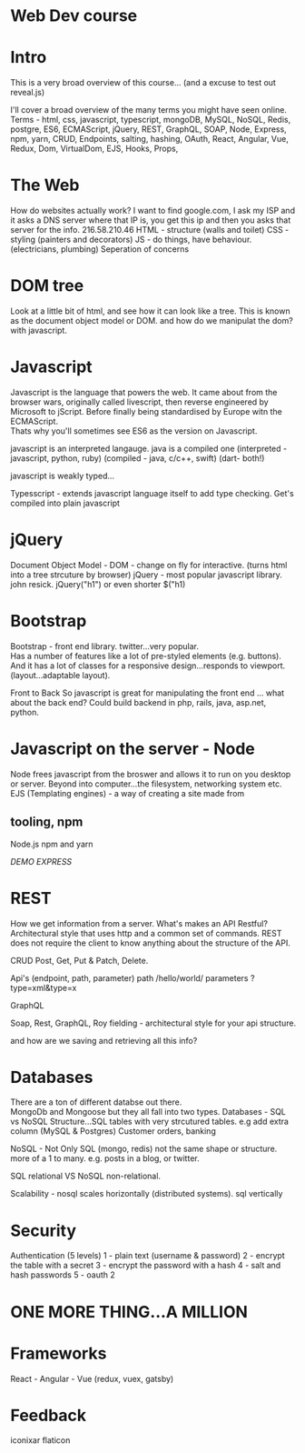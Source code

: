 # Web Dev course

# Intro
This is a very broad overview of this course...
(and a excuse to test out reveal.js)

I'll cover a broad overview of the many terms you might have seen online. 
Terms - html, css, javascript, typescript, mongoDB, MySQL, NoSQL, Redis, postgre, ES6, ECMAScript, jQuery, REST, GraphQL, SOAP, Node, Express, npm, yarn, CRUD, Endpoints, salting, hashing, OAuth, React, Angular, Vue, Redux, Dom, VirtualDom, EJS, Hooks, Props, 

# The Web
How do websites actually work?
I want to find google.com, I ask my ISP and it asks a DNS server where that IP is, you get this ip and then you asks that server for the info.
216.58.210.46
HTML - structure (walls and toilet)
CSS - styling (painters and decorators)
JS - do things, have behaviour. (electricians, plumbing)
Seperation of concerns

# DOM tree
Look at a little bit of html, and see how it can look like a tree. This is known as the document object model or DOM. 
and how do we manipulat the dom?  with javascript. 

# Javascript 
Javascript is the language that powers the web.  It came about from the browser wars, originally called livescript, then reverse engineered by Microsoft to jScript.  Before finally being standardised by Europe witn the ECMAScript.  
Thats why you'll sometimes see ES6 as the version on Javascript. 

javascript is an interpreted langauge. java is a compiled one
(interpreted - javascript, python, ruby) (compiled - java, c/c++, swift) (dart- both!)

javascript is weakly typed...

Typesscript - extends javascript language itself to add type checking. Get's compiled into plain javascript

# jQuery
Document Object Model - DOM - change on fly for interactive. (turns html into a tree strcuture by browser)
jQuery - most popular javascript library. john resick. 
jQuery("h1") or even shorter $("h1)

# Bootstrap
Bootstrap - front end library. twitter...very popular.  
Has a number of features like a lot of pre-styled elements (e.g. buttons).  
And it has a lot of classes for a responsive design...responds to viewport. (layout...adaptable layout).  


Front to Back
So javascript is great for manipulating the front end ... what about the back end?
Could build backend in php, rails, java, asp.net, python.


# Javascript on the server - Node
Node frees javascript from the broswer and allows it to run on you desktop or server. 
Beyond into computer...the filesystem, networking system etc. 
EJS (Templating engines) - a way of creating a site made from 

## tooling, npm
Node.js 
npm and yarn

*DEMO EXPRESS*

# REST

How we get information from a server.  What's makes an API Restful? Architectural style that uses http and a common set of commands. REST does not require the client to know anything about the structure of the API.

CRUD
Post, Get, Put & Patch, Delete.


Api's (endpoint, path, parameter)
path /hello/world/
parameters ?type=xml&type=x

GraphQL

Soap, Rest, GraphQL, 
Roy fielding - architectural style for your api structure. 
 

and how are we saving and retrieving all this info?

# Databases

There are a ton of different databse out there.  
MongoDb and Mongoose
but they all fall into two types. 
Databases - SQL vs NoSQL
Structure...SQL tables with very strcutured tables. e.g add extra column (MySQL & Postgres)
Customer orders, banking

NoSQL - Not Only SQL (mongo, redis) 
not the same shape or structure. 
more of a 1 to many.  e.g. posts in a blog, or twitter.

SQL relational VS NoSQL non-relational.

Scalability - nosql scales horizontally (distributed systems). sql vertically


# Security
Authentication (5 levels)
1 - plain text (username & password)
2 - encrypt the table with a secret
3 - encrypt the password with a hash
4 - salt and hash passwords
5 - oauth 2


# ONE MORE THING...A MILLION

# Frameworks
React - Angular - Vue 
(redux, vuex, gatsby)

# Feedback

iconixar flaticon